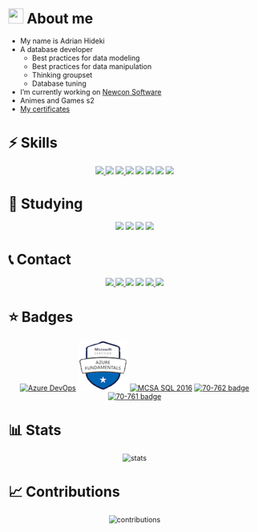 <!-- usefull links :3
shields: https://shields.io/category/other
icons: https://simpleicons.org
stats: https://github.com/anuraghazra/github-readme-stats
-->

# <img src="https://media.giphy.com/media/SSPyzPAmc8IpzW31zm/giphy.gif" width=30 height=30/> About me

- My name is Adrian Hideki
- A database developer
  - Best practices for data modeling
  - Best practices for data manipulation
  - Thinking groupset
  - Database tuning
- I’m currently working on <a href="http://newconsoftware.com.br">Newcon Software</a>
- Animes and Games s2
- <a href="https://drive.google.com/drive/folders/1cwomKGPrL9NsJDkOH_u7gNlqxPEsaWGB?usp=sharing" target="_blank">My certificates</a>

# ⚡ Skills

<p align="center">
<a href="www.microsoft.com/en-us/sql-server/sql-server-2019" target="_blank">
  <img src="https://img.shields.io/badge/sql%20server-5E5E5E?logo=Microsoft%20SQL%20Server&style=for-the-badge"/>
</a>

<a href="azure.microsoft.com/en-us/" target="_blank">
<img src="https://img.shields.io/badge/Azure-5E5E5E?logo=Microsoft%20Azure&style=for-the-badge"/></a>

<a href="https://www.mysql.com" target="_blank">
<img src="https://img.shields.io/badge/MySQL-5E5E5E?logo=MySQL&style=for-the-badge"/>
</a>

<a href="docs.microsoft.com/en-us/dotnet/csharp/" target="_blank">
<img src="https://img.shields.io/badge/c%20sharp-5E5E5E?logo=C%20Sharp&style=for-the-badge"/></a>

<a href="https://dotnet.microsoft.com" target="_blank">
<img src="https://img.shields.io/badge/.net-5E5E5E?logo=.net&style=for-the-badge"/></a>

<a href="https://www.embarcadero.com/br/products/delphi" target="_blank">
<img src="https://img.shields.io/badge/delphi-5E5E5E?logo=Delphi&style=for-the-badge"/></a>

<a href="https://git-scm.com" target="_blank">
<img src="https://img.shields.io/badge/git-5E5E5E?logo=Git&style=for-the-badge"/></a>

<a href="https://www.markdownguide.org/getting-started/" target="_blank">
<img src="https://img.shields.io/badge/markdown-5E5E5E?logo=Markdown&style=for-the-badge"/></a>

</p>

# 📖 Studying

<p align="center">
<a href="https://reactjs.org" target="_blank">
<img src="https://img.shields.io/badge/react-5E5E5E?logo=react&style=for-the-badge"/></a>
<a href="https://www.typescriptlang.org" target="_blank">
<img src="https://img.shields.io/badge/typescript-5E5E5E?logo=TypeScript&style=for-the-badge"/></a>
<a href="https://www.typescriptlang.org" target="_blank">
<img src="https://img.shields.io/badge/material%20UI-5E5E5E?logo=Material-UI&style=for-the-badge"/></a>
<a href="https://www.typescriptlang.org" target="_blank">
<img src="https://img.shields.io/badge/Flutter-5E5E5E?logo=Flutter&style=for-the-badge"/></a>
</p>

# 📞 Contact

<p align="center">
<a href="https://www.linkedin.com/in/hidekyun/" target="_blank">
  <img src="https://img.shields.io/badge/linkedin-5E5E5E?logo=linkedin&style=for-the-badge"/>
</a>
<a href="mailto:adrian.hideki.br@gmail.com">
  <img src="https://img.shields.io/badge/gmail-5E5E5E?logo=Gmail&style=for-the-badge"/>
</a>
<a href="https://instagram.com/hidekyun" target="_blank">
  <img src="https://img.shields.io/badge/instagram-5E5E5E?logo=instagram&style=for-the-badge"/></a>
<a href="https://twitter.com/_hidekyun" target="_blank">
  <img src="https://img.shields.io/badge/twitter-5E5E5E?logo=twitter&style=for-the-badge"/></a>
<a href="https://myanimelist.net/animelist/adsan" target="_blank">
<img src="https://img.shields.io/badge/my%20anime%20list-5E5E5E?logo=MyAnimeList&style=for-the-badge"/>

<a href="https://steamcommunity.com/id/hidekyun/" target="_blank">
  <img src="https://img.shields.io/badge/steam-5E5E5E?logo=Steam&style=for-the-badge"/>
</a>
</p>

# ⭐ Badges

<p align="center">
  <a href="https://www.credly.com/badges/a8320ac5-3425-40ab-8e50-10fa20ac24fc/public_url" rel="nofollow"><img src="https://images.credly.com/size/110x110/images/63316b60-f62d-4e51-aacc-c23cb850089c/azure-developer-associate-600x600.png" width="100" height="100" style="max-width:100%;" alt="Azure DevOps"/></a>
  <a href="https://www.credly.com/badges/91eecbbf-6651-44b5-a734-a2ca4489bb23/public_url" rel="nofollow"><img src="./assets/az900.png" width="100" height="100" style="max-width:100%;" alt="Azure Fundamentals"/></a>
  <a href="https://www.credly.com/badges/842e0872-cd35-43a2-a061-a8d6b6b2860e/public_url" rel="nofollow"><img src="https://images.credly.com/size/110x110/images/252a3123-bed6-41ca-99f5-9afc773f4493/MCSA-SQL_2016_Database_Development-600x600.png" width="100" height="100" style="max-width:100%;" alt="MCSA SQL 2016"/></a>
  <a href="https://www.credly.com/badges/b7ce04b1-6134-4438-b3e3-21e39f737973/public_url" rel="nofollow"><img src="https://images.credly.com/size/110x110/images/f0183871-6655-45c1-953d-9a8383d32932/Developing_SQL_Databases-01.png" width="100" height="100" style="max-width:100%;" alt="70-762 badge"/></a>
  <a href="https://www.credly.com/badges/4b9f9869-cff2-4608-869f-2ac0d9d579d6/public_url" rel="nofollow"><img src="https://images.credly.com/size/110x110/images/85c76aaa-ffea-442a-8c0a-9c0589514d83/Querying_Data_with_Transact-SQL-01.png" width="100" height="100" style="max-width:100%;" alt="70-761 badge"/></a>
</p>

# 📊 Stats

<p align="center">
  <img src="https://github-readme-stats.vercel.app/api?username=adrianhideki&show_icons=true&theme=tokyonight" alt="stats"/>
</p>

# 📈 Contributions

<p align="center">
  <img src="https://activity-graph.herokuapp.com/graph?username=adrianhideki&theme=react-dark" alt="contributions" />
</p>

